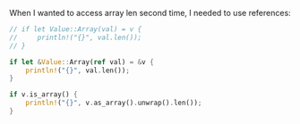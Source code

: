 When I wanted to access array len second time, I needed to use references:

```rust
// if let Value::Array(val) = v {
//     println!("{}", val.len());
// }

if let &Value::Array(ref val) = &v {
    println!("{}", val.len());
}

if v.is_array() {
    println!("{}", v.as_array().unwrap().len());
}
```
